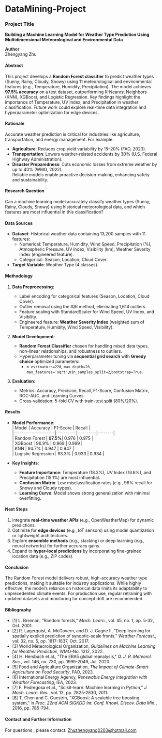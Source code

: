 # DataMining-Project
### Project Title  
**Building a Machine Learning Model for Weather Type Prediction Using Multidimensional Meteorological and Environmental Data**  

**Author**  
Zhengyang Zhu


#### Abstract  
This project develops a **Random Forest classifier** to predict weather types (Sunny, Rainy, Cloudy, Snowy) using 11 meteorological and environmental features (e.g., Temperature, Humidity, Precipitation). The model achieves **97.5% accuracy** on a test dataset, outperforming K-Nearest Neighbors (KNN), XGBoost, and Logistic Regression. Key findings highlight the importance of Temperature, UV Index, and Precipitation in weather classification. Future work could explore real-time data integration and hyperparameter optimization for edge devices.  


#### Rationale  
Accurate weather prediction is critical for industries like agriculture, transportation, and energy management. For example:  
- **Agriculture**: Reduces crop yield variability by 15–20% (FAO, 2023).  
- **Transportation**: Lowers weather-related accidents by 30% (U.S. Federal Highway Administration).  
- **Disaster Preparedness**: Cuts economic losses from extreme weather by up to 40% (WMO, 2022).  
Reliable models enable proactive decision-making, enhancing safety and sustainability.  


#### Research Question  
Can a machine learning model accurately classify weather types (Sunny, Rainy, Cloudy, Snowy) using historical meteorological data, and which features are most influential in this classification?  


#### Data Sources  
- **Dataset**: Historical weather data containing 13,200 samples with 11 features:  
  - Numerical: Temperature, Humidity, Wind Speed, Precipitation (%), Atmospheric Pressure, UV Index, Visibility (km), Weather Severity Index (engineered feature).  
  - Categorical: Season, Location, Cloud Cover.  
- **Target Variable**: Weather Type (4 classes).  


#### Methodology  
1. **Data Preprocessing**:  
   - Label encoding for categorical features (Season, Location, Cloud Cover).  
   - Outlier removal using the IQR method, eliminating 1,614 outliers.  
   - Feature scaling with StandardScaler for Wind Speed, UV Index, and Visibility.  
   - Engineered feature: **Weather Severity Index** (weighted sum of Temperature, Humidity, Wind Speed, Visibility).  

2. **Model Development**:  
   - **Random Forest Classifier** chosen for handling mixed data types, non-linear relationships, and robustness to outliers.  
   - Hyperparameter tuning via **sequential grid search** with **Greedy choice** optimized parameters:  
     - `n_estimators=220`, `max_depth=20`, `max_features='sqrt'`,`min_samples_split=2`,`bootstrap=True`.

3. **Evaluation**:  
   - Metrics: Accuracy, Precision, Recall, F1-Score, Confusion Matrix, ROC-AUC, and Learning Curves.  
   - Cross-validation: 5-fold CV with train-test split (80%/20%).  


#### Results  
- **Model Performance**:  
  | Model               | Accuracy | F1-Score | Recall |  
  |---------------------|----------|----------|--------|  
  | Random Forest       | **97.5%**| 0.976    | 0.975  |  
  | XGBoost             | 96.9%    | 0.969    | 0.969  |  
  | KNN                 | 94.7%    | 0.947    | 0.947  |  
  | Logistic Regression | 93.3%    | 0.933    | 0.934  |  

- **Key Insights**:  
  - **Feature Importance**: Temperature (18.3%), UV Index (16.6%), and Precipitation (15.1%) are most influential.  
  - **Confusion Matrix**: Low misclassification rates (e.g., 98% recall for Snowy and Cloudy types).  
  - **Learning Curve**: Model shows strong generalization with minimal overfitting.  


#### Next Steps  
1. Integrate **real-time weather APIs** (e.g., OpenWeatherMap) for dynamic predictions.  
2. Optimize for **edge devices** (e.g., IoT sensors) using model quantization or lightweight architectures.  
3. Explore **ensemble methods** (e.g., stacking) or deep learning (e.g., neural networks) for further accuracy gains.  
4. Expand to **hyper-local predictions** by incorporating fine-grained location data (e.g., ZIP codes).  


#### Conclusion  
The Random Forest model delivers robust, high-accuracy weather type predictions, making it suitable for industry applications. While highly effective, the model’s reliance on historical data limits its adaptability to unprecedented climate events. For production use, regular retraining with updated datasets and monitoring for concept drift are recommended.  


#### Bibliography  
- [1] L. Breiman, "Random forests," *Mach. Learn.*, vol. 45, no. 1, pp. 5-32, Oct. 2001.
- [2] R. Lagerquist, A. McGovern, and D. J. Gagne II, "Deep learning for spatially explicit prediction of synoptic-scale fronts," *Weather Forecast.*, vol. 32, no. 5, pp. 1817-1837, Oct. 2017.
- [3] World Meteorological Organization, *Guidelines on Machine Learning for Weather Prediction*, WMO-No. 1312, 2022.
- [4] H. Hersbach et al., "The ERA5 global reanalysis," *Q. J. R. Meteorol. Soc.*, vol. 146, no. 730, pp. 1999-2049, Jul. 2020.
- [5] Food and Agriculture Organization, *The Impact of Climate-Smart Agriculture on Food Security*, FAO, 2023.
- [6] International Energy Agency, *Renewable Energy Integration with Weather Forecasting*, IEA, 2023.
- [7] F. Pedregosa et al., "Scikit-learn: Machine learning in Python," *J. Mach. Learn. Res.*, vol. 12, pp. 2825-2830, 2011.
- [8] T. Chen and C. Guestrin, "XGBoost: A scalable tree boosting system," in *Proc. 22nd ACM SIGKDD Int. Conf. Knowl. Discov. Data Min.*, 2016, pp. 785-794.

#### Contact and Further Information  
For questions , please contact: Zhuzhengyang0203@hotmail.com  
